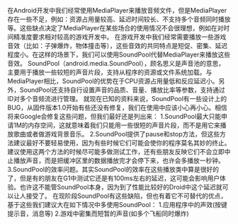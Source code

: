 在Android开发中我们经常使用MediaPlayer来播放音频文件，但是MediaPlayer存在一些不足，例如：资源占用量较高、延迟时间较长、不支持多个音频同时播放等。这些缺点决定了MediaPlayer在某些场合的使用情况不会很理想，例如在对时间精准度要求相对较高的游戏开发中。 
在游戏开发中我们经常需要播放一些游戏音效（比如：子弹爆炸，物体撞击等），这些音效的共同特点是短促、密集、延迟程度小。在这样的场景下，我们可以使用SoundPool代替MediaPlayer来播放这些音效。 
SoundPool（android.media.SoundPool），顾名思义是声音池的意思，主要用于播放一些较短的声音片段，支持从程序的资源或文件系统加载。与MediaPlayer相比，SoundPool的优势在于CPU资源占用量低和反应延迟小。另外，SoundPool还支持自行设置声音的品质、音量、播放比率等参数，支持通过ID对多个音频流进行管理。
就现在已知的资料来说，SoundPool有一些设计上的BUG，从固件版本1.0开始有些还没有修复，我们在使用中应该小心再小心。相信将来Google会修复这些问题，但我们最好还是列出来：
1.SoundPool最大只能申请1M的内存空间，这就意味着我们只能用一些很短的声音片段，而不是用它来播放歌曲或者做游戏背景音乐。
2.SoundPool提供了pause和stop方法，但这些方法建议最好不要轻易使用，因为有些时候它们可能会使你的程序莫名其妙的终止。建议使用这两个方法的时候尽可能多做测试工作，还有些朋友反映它们不会立即中止播放声音，而是把缓冲区里的数据播放完才会停下来，也许会多播放一秒钟。
3.SoundPool的效率问题。其实SoundPool的效率在这些播放类中算是很好的了，但是有的朋友在G1中测试它还是有100ms左右的延迟，这可能会影响用户体验。也许这不能管SoundPool本身，因为到了性能比较好的Droid中这个延迟就可以让人接受了。
在现阶段SoundPool有这些缺陷，但也有着它不可替代的优点，基于这些我们建议大在如下情况中多使用SoundPool：
1.应用程序中的声效(按键提示音，消息等)
2.游戏中密集而短暂的声音(如多个飞船同时爆炸)